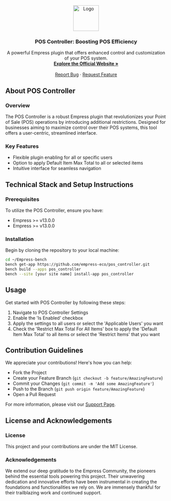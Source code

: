 <div align="center">
    <img src="https://grow.empress.eco/uploads/default/original/2X/1/1f1e1044d3864269d2a613577edb9763890422ab.png" alt="Logo" width="80" height="80">
    <h3 align="center">POS Controller: Boosting POS Efficiency</h3>
    <p align="center">
        A powerful Empress plugin that offers enhanced control and customization of your POS system.
        <br />
        <a href="https://empress.eco/"><strong>Explore the Official Website »</strong></a>
        <br />
        <br />
        <a href="https://github.com/empress-eco/pos_controller/issues">Report Bug</a>
        ·
        <a href="https://github.com/empress-eco/pos_controller/issues">Request Feature</a>
    </p>
</div>

## About POS Controller

### Overview

The POS Controller is a robust Empress plugin that revolutionizes your Point of Sale (POS) operations by introducing additional restrictions. Designed for businesses aiming to maximize control over their POS systems, this tool offers a user-centric, streamlined interface.

### Key Features
- Flexible plugin enabling for all or specific users
- Option to apply Default Item Max Total to all or selected items
- Intuitive interface for seamless navigation

## Technical Stack and Setup Instructions

### Prerequisites
To utilize the POS Controller, ensure you have:
- Empress >= v13.0.0
- Empress >= v13.0.0

### Installation
Begin by cloning the repository to your local machine:

```sh
cd ~/Empress-bench
bench get-app https://github.com/empress-eco/pos_controller.git
bench build --apps pos_controller
bench --site [your site name] install-app pos_controller
```

## Usage

Get started with POS Controller by following these steps:

1. Navigate to POS Controller Settings
2. Enable the 'Is Enabled' checkbox
3. Apply the settings to all users or select the 'Applicable Users' you want
4. Check the 'Restrict Max Total For All Items' box to apply the 'Default Item Max Total' to all items or select the 'Restrict Items' that you want

## Contribution Guidelines

We appreciate your contributions! Here's how you can help:

- Fork the Project
- Create your Feature Branch (`git checkout -b feature/AmazingFeature`)
- Commit your Changes (`git commit -m 'Add some AmazingFeature'`)
- Push to the Branch (`git push origin feature/AmazingFeature`)
- Open a Pull Request

For more information, please visit our [Support Page](https://grow.empress.eco/).

## License and Acknowledgements

### License

This project and your contributions are under the MIT License.

### Acknowledgements

We extend our deep gratitude to the Empress Community, the pioneers behind the essential tools powering this project. Their unwavering dedication and innovative efforts have been instrumental in creating the foundations and functionalities we rely on. We are immensely thankful for their trailblazing work and continued support.